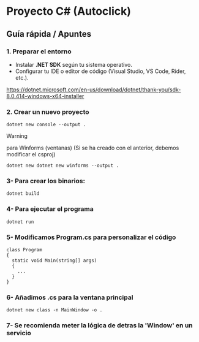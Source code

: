 # Proyecto C# (Autoclick)

## Guía rápida / Apuntes

### 1. Preparar el entorno
- Instalar **.NET SDK** según tu sistema operativo.
- Configurar tu IDE o editor de código (Visual Studio, VS Code, Rider, etc.).

https://dotnet.microsoft.com/en-us/download/dotnet/thank-you/sdk-8.0.414-windows-x64-installer

### 2. Crear un nuevo proyecto
```
dotnet new console --output .
```

> [!WARNING]
> para Winforms (ventanas) (Si se ha creado con el anterior, debemos modificar el csproj)
```
dotnet new dotnet new winforms --output .
```

### 3- Para crear los binarios:
```
dotnet build
```

### 4- Para ejecutar el programa
```
dotnet run
```

### 5- Modificamos Program.cs para personalizar el código 
```
class Program
{
  static void Main(string[] args)
  {
    ...
  }
}
```

### 6- Añadimos .cs para la ventana principal 
```
dotnet new class -n MainWindow -o . 
```


### 7- Se recomienda meter la lógica de detras la 'Window' en un servicio